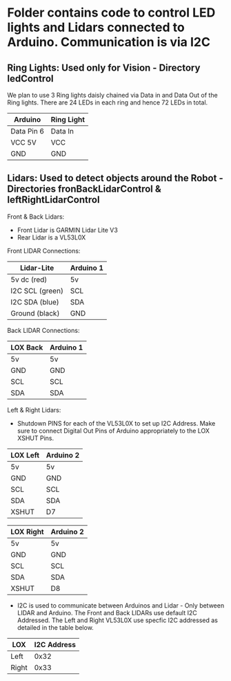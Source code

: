 # Folder contains code to control LED lights and Lidars connected to Arduino. Communication is via I2C

Ring Lights: Used only for Vision - Directory ledControl
--------------------------------------------------------
We plan to use 3 Ring lights daisly chained via Data in and Data Out of the Ring lights. There are 24 LEDs in each ring and hence 72 LEDs in total.

|Arduino     | Ring Light   |
|-------     | ----------   |
|Data Pin 6  |   Data In    |
|VCC 5V      |   VCC        |
|GND         |   GND        |


Lidars: Used to detect objects around the Robot - Directories fronBackLidarControl & leftRightLidarControl
----------------------------------------------------------------------------------------------------------

Front & Back Lidars:
* Front Lidar is GARMIN Lidar Lite V3
* Rear Lidar is a VL53L0X

Front LIDAR Connections:

|  Lidar-Lite      | Arduino 1 |
|------------------|-----------|
| 5v dc (red)      |     5v    |
| I2C SCL (green)  |     SCL   |
| I2C SDA (blue)   |     SDA   |
| Ground (black)   |     GND   |
 
Back LIDAR Connections:

|  LOX Back  | Arduino 1 |
|------------|-----------|
|    5v      |     5v    |
|    GND     |     GND   |
|    SCL     |     SCL   |
|    SDA     |     SDA   |

Left & Right Lidars:
* Shutdown PINS for each of the VL53L0X to set up I2C Address. Make sure to connect Digital Out Pins of Arduino appropriately to the LOX XSHUT Pins.

|  LOX Left  | Arduino 2 |
|------------|-----------|
|    5v      |     5v    |
|    GND     |     GND   |
|    SCL     |     SCL   |
|    SDA     |     SDA   |
|    XSHUT   |     D7    |

| LOX Right  | Arduino 2 |
|------------|-----------|
|    5v      |     5v    |
|    GND     |     GND   |
|    SCL     |     SCL   |
|    SDA     |     SDA   |
|    XSHUT   |     D8    |

  

* I2C is used to communicate between Arduinos and Lidar - Only between LIDAR and Arduino. The Front and Back LIDARs use default I2C Addressed. The Left and Right VL53L0X use specfic I2C addressed as detailed in the table below.

| LOX  | I2C Address |
|------|-------------|
| Left |   0x32      |
| Right|   0x33      |



